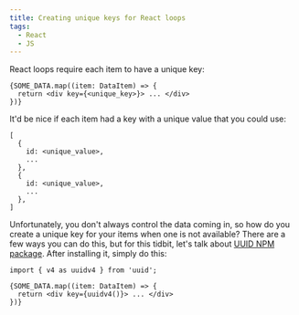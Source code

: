 ```yaml
---
title: Creating unique keys for React loops
tags:
  - React
  - JS
---
```


React loops require each item to have a unique key:

```
{SOME_DATA.map((item: DataItem) => {
  return <div key={<unique_key>}> ... </div>
})}
```

It'd be nice if each item had a key with a unique value that you could use:

```
[
  {
    id: <unique_value>,
    ...
  },
  {
    id: <unique_value>,
    ...
  },
]
```

Unfortunately, you don't always control the data coming in, so how do you create a unique key for your items when one is not available? There are a few ways you can do this, but for this tidbit, let's talk about <a href="https://www.npmjs.com/package/uuid" target="_blank" rel="noopener noreferrer">UUID NPM package</a>. After installing it, simply do this:

```
import { v4 as uuidv4 } from 'uuid';

{SOME_DATA.map((item: DataItem) => {
  return <div key={uuidv4()}> ... </div>
})}
```
